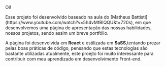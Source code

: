 <p> Oi!</p>
<p>Esse projeto foi desenvolvido baseado na aula do [Matheus Battisti] (https://www.youtube.com/watch?v=5h4vMtBlQQU&t=720s), em que desenvolvemos uma página de apresentação das nossas habilidades, nossos projetos, sendo assim um breve portfólio. </p>
<p> A página foi desenvolvida em <strong>React</strong> e estilizada em <strong>SaSS</strong>,tentando prezar pelas boas práticas de código, pensando que estas tecnologias são bastante utilizadas atualmente, este proejto foi muito interessante para contribuir com meu aprendizado em desenvolvimento Front-end.</p
